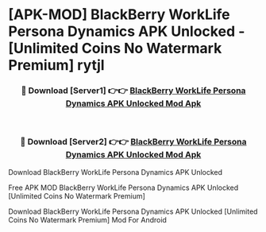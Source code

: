 # [APK-MOD] BlackBerry WorkLife Persona Dynamics APK Unlocked - [Unlimited Coins No Watermark Premium] rytjl



<div align="center">
<h3>🔴 Download [Server1] 👉👉 <a href="https://momento.my/?title=BlackBerry_WorkLife_Persona_Dynamics_APK_Unlocked">BlackBerry WorkLife Persona Dynamics APK Unlocked Mod Apk</a></h3><br>

<h3>🔴 Download [Server2] 👉👉 <a href="https://momento.my/?title=BlackBerry_WorkLife_Persona_Dynamics_APK_Unlocked">BlackBerry WorkLife Persona Dynamics APK Unlocked Mod Apk</a></h3>
</div>



Download BlackBerry WorkLife Persona Dynamics APK Unlocked 

Free APK MOD BlackBerry WorkLife Persona Dynamics APK Unlocked [Unlimited Coins No Watermark Premium]

Download BlackBerry WorkLife Persona Dynamics APK Unlocked [Unlimited Coins No Watermark Premium] Mod For Android
